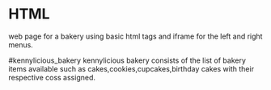 # HTML
web page for a bakery using basic html tags and iframe for the left and right menus.

#kennylicious_bakery
kennylicious bakery consists of the list of bakery items available such as cakes,cookies,cupcakes,birthday cakes with their respective coss assigned.

